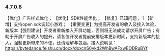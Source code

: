 ### 4.7.0.8
【优化】广告样式优化； 
【优化】SDK性能优化； 
【修复】已知问题； 1
【新增】支持open sdk调起小游戏； 
【重要变更】为提高开发者的收入及接入体验，新版本【强烈建议】开发者重新接入开屏功能，否则将无法成功请求开屏广告；有助于开屏广告收入的提升，请各位开发者提前安排版本更新时间，支持新版本的接入，强制更新带来的不便，还请理解与包涵，接入说明见：https://bytedance.feishu.cn/docx/doxcnS0ykd2WhBwAFxwEODRuBYf